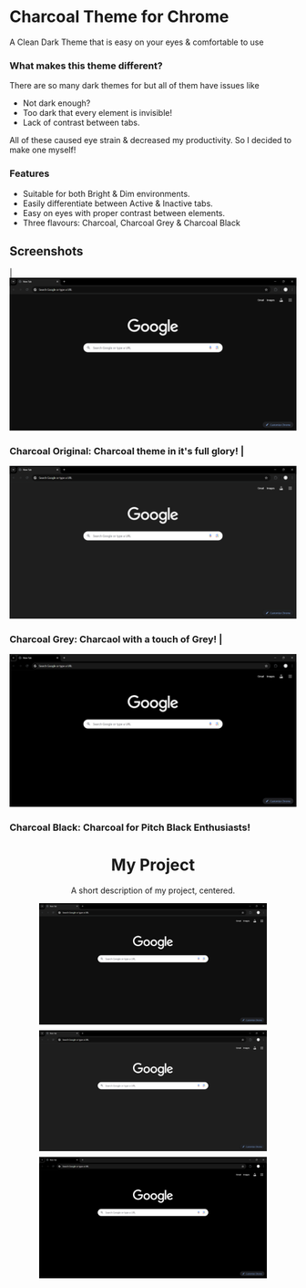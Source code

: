 # Charcoal Theme for Chrome 

A Clean Dark Theme that is easy on your eyes & comfortable to use

### What makes this theme different?
There are so many dark themes for but all of them have issues like

 - Not dark enough?
 - Too dark that every element is invisible!
 - Lack of contrast between tabs.

All of these caused eye strain & decreased my productivity. 
So I decided to make one myself!

### Features

 - Suitable for both Bright & Dim environments.
 - Easily differentiate between Active & Inactive tabs.
 - Easy on eyes with proper contrast between elements.
 - Three flavours: Charcoal, Charcoal Grey & Charcoal Black 

## Screenshots

| ![Charcoal](https://github.com/Exotic-Lambo/Charcoal/blob/main/Screenshots/1.%20Charcoal.png)
### <centre> Charcoal Original: Charcoal theme in it's full glory! <Centre> |

![Charcoal](https://github.com/Exotic-Lambo/Charcoal/blob/main/Screenshots/2.%20Charcoal%20Grey.png)
### Charcoal Grey: Charcaol with a touch of Grey! |

![Charcoal](https://github.com/Exotic-Lambo/Charcoal/blob/main/Screenshots/3.%20Charcoal%20Black.png)
### Charcoal Black: Charcoal for Pitch Black Enthusiasts!

<div align="center">
  <h1>My Project</h1>
  <p>A short description of my project, centered.</p>
</div>

<div style="display: flex; flex-wrap: wrap; gap: 10px; justify-content: center;">
  <img src="https://github.com/Exotic-Lambo/Charcoal/blob/main/Screenshots/1.%20Charcoal.png" alt="Image1" width="400" />
  <img src="https://github.com/Exotic-Lambo/Charcoal/blob/main/Screenshots/2.%20Charcoal%20Grey.png" alt="Image2" width="400" />
  <img src="https://github.com/Exotic-Lambo/Charcoal/blob/main/Screenshots/3.%20Charcoal%20Black.png" alt="Image3" width="400" />
</div>
